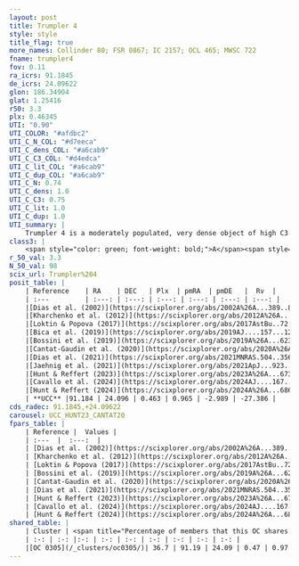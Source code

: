 ```yaml
---
layout: post
title: Trumpler 4
style: style
title_flag: true
more_names: Collinder 80; FSR 0867; IC 2157; OCL 465; MWSC 722
fname: trumpler4
fov: 0.11
ra_icrs: 91.1845
de_icrs: 24.09622
glon: 186.34904
glat: 1.25416
r50: 3.3
plx: 0.46345
UTI: "0.90"
UTI_COLOR: "#afdbc2"
UTI_C_N_COL: "#d7eeca"
UTI_C_dens_COL: "#a6cab9"
UTI_C_C3_COL: "#d4edca"
UTI_C_lit_COL: "#a6cab9"
UTI_C_dup_COL: "#a6cab9"
UTI_C_N: 0.74
UTI_C_dens: 1.0
UTI_C_C3: 0.75
UTI_C_lit: 1.0
UTI_C_dup: 1.0
UTI_summary: |
    Trumpler 4 is a moderately populated, very dense object of high C3 quality. It is very well-studied in the literature. This object shares a moderate percentage of members with a later reported entry.
class3: |
    <span style="color: green; font-weight: bold;">A</span><span style="color: #FFC300; font-weight: bold;">B</span>
r_50_val: 3.3
N_50_val: 98
scix_url: Trumpler%204
posit_table: |
    | Reference    | RA    | DEC   | Plx  | pmRA  | pmDE   |  Rv  |
    | :---         | :---: | :---: | :---: | :---: | :---: | :---: |
    |[Dias et al. (2002)](https://scixplorer.org/abs/2002A%26A...389..871D) | 91.208 | 24.056 | -- | -1.05 | -3.36 | -- |
    |[Kharchenko et al. (2012)](https://scixplorer.org/abs/2012A%26A...543A.156K) | 91.207 | 24.07 | -- | -0.54 | -3.01 | -- |
    |[Loktin & Popova (2017)](https://scixplorer.org/abs/2017AstBu..72..257L) | 91.215 | 24.07 | -- | -0.172 | -0.85 | -- |
    |[Bica et al. (2019)](https://scixplorer.org/abs/2019AJ....157...12B) | 91.2 | 24.077 | -- | -- | -- | -- |
    |[Bossini et al. (2019)](https://scixplorer.org/abs/2019A%26A...623A.108B) | 91.183 | 24.091 | -- | -- | -- | -- |
    |[Cantat-Gaudin et al. (2020)](https://scixplorer.org/abs/2020A%26A...640A...1C) | 91.183 | 24.091 | 0.448 | 0.959 | -2.982 | -- |
    |[Dias et al. (2021)](https://scixplorer.org/abs/2021MNRAS.504..356D) | 91.186 | 24.084 | 0.442 | 0.966 | -2.99 | -- |
    |[Jaehnig et al. (2021)](https://scixplorer.org/abs/2021ApJ...923..129J) | 91.195 | 24.077 | 0.487 | 0.953 | -2.981 | -- |
    |[Hunt & Reffert (2023)](https://scixplorer.org/abs/2023A%26A...673A.114H) | 91.201 | 24.087 | 0.474 | 0.978 | -3.019 | -- |
    |[Cavallo et al. (2024)](https://scixplorer.org/abs/2024AJ....167...12C) | 91.184 | 24.088 | 0.475 | -- | -- | -- |
    |[Hunt & Reffert (2024)](https://scixplorer.org/abs/2024A%26A...686A..42H) | 91.201 | 24.087 | 0.474 | 0.978 | -3.019 | -- |
    | **UCC** |91.184 | 24.096 | 0.463 | 0.965 | -2.989 | -27.386 | 
cds_radec: 91.1845,+24.09622
carousel: UCC_HUNT23_CANTAT20
fpars_table: |
    | Reference |  Values |
    | :---  |  :---:  |
    | [Dias et al. (2002)](https://scixplorer.org/abs/2002A%26A...389..871D) | `E(B-V)=0.548, Dist=2040.0, Age=7.8` |
    | [Kharchenko et al. (2012)](https://scixplorer.org/abs/2012A%26A...543A.156K) | `e_bv=0.562, distance=2311, log_age=7.9` |
    | [Loktin & Popova (2017)](https://scixplorer.org/abs/2017AstBu..72..257L) | `E(B-V)=0.551, Dmod=11.388, logt=7.814` |
    | [Bossini et al. (2019)](https://scixplorer.org/abs/2019A%26A...623A.108B) | `AV=1.507, Dist=11.909, logA=7.618, Fe/H=0.0` |
    | [Cantat-Gaudin et al. (2020)](https://scixplorer.org/abs/2020A%26A...640A...1C) | `AVNN=1.1, DMNN=11.53, AgeNN=8.18` |
    | [Dias et al. (2021)](https://scixplorer.org/abs/2021MNRAS.504..356D) | `Av=1.651, Dist=1885, logage=7.552, [Fe/H]=-0.098` |
    | [Hunt & Reffert (2023)](https://scixplorer.org/abs/2023A%26A...673A.114H) | `AV50=1.414, diffAV50=0.598, MOD50=11.417, logAge50=7.872` |
    | [Cavallo et al. (2024)](https://scixplorer.org/abs/2024AJ....167...12C) | `AV50=1.3, dMod50=11.5, logAge50=8.25, [Fe/H]50=0.53` |
    | [Hunt & Reffert (2024)](https://scixplorer.org/abs/2024A%26A...686A..42H) | `MassJ=479.667` |
shared_table: |
    | Cluster | <span title="Percentage of members that this OC shares with the ones listed">%</span>   | RA   | DEC   | Plx   | pmRA  | pmDE  | Rv | UTI |
    | :-: | :-: |:-: | :-: | :-: | :-: | :-: | :-: | :-: |
    |[OC 0305](/_clusters/oc0305/)| 36.7 | 91.19 | 24.09 | 0.47 | 0.97 | -2.99 | -- |0.0 |
---
```

